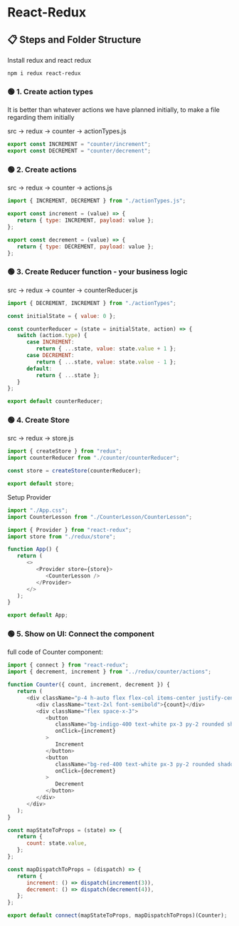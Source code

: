 # React-Redux

## 📋 Steps and Folder Structure

Install redux and react redux

```
npm i redux react-redux
```

### 🟢 1. Create action types

It is better than whatever actions we have planned initially, to make a file regarding them initially

src -> redux -> counter -> actionTypes.js

```js
export const INCREMENT = "counter/increment";
export const DECREMENT = "counter/decrement";
```

### 🟢 2. Create actions

src -> redux -> counter -> actions.js

```js
import { INCREMENT, DECREMENT } from "./actionTypes.js";

export const increment = (value) => {
   return { type: INCREMENT, payload: value };
};

export const decrement = (value) => {
   return { type: DECREMENT, payload: value };
};
```

### 🟢 3. Create Reducer function - your business logic

src -> redux -> counter -> counterReducer.js

```js
import { DECREMENT, INCREMENT } from "./actionTypes";

const initialState = { value: 0 };

const counterReducer = (state = initialState, action) => {
   switch (action.type) {
      case INCREMENT:
         return { ...state, value: state.value + 1 };
      case DECREMENT:
         return { ...state, value: state.value - 1 };
      default:
         return { ...state };
   }
};

export default counterReducer;
```

### 🟢 4. Create Store

src -> redux -> store.js

```js
import { createStore } from "redux";
import counterReducer from "./counter/counterReducer";

const store = createStore(counterReducer);

export default store;
```

Setup Provider

```js
import "./App.css";
import CounterLesson from "./CounterLesson/CounterLesson";

import { Provider } from "react-redux";
import store from "./redux/store";

function App() {
   return (
      <>
         <Provider store={store}>
            <CounterLesson />
         </Provider>
      </>
   );
}

export default App;
```

### 🟢 5. Show on UI: Connect the component

full code of Counter component:

```js
import { connect } from "react-redux";
import { decrement, increment } from "../redux/counter/actions";

function Counter({ count, increment, decrement }) {
   return (
      <div className="p-4 h-auto flex flex-col items-center justify-center space-y-5 bg-white rounded shadow">
         <div className="text-2xl font-semibold">{count}</div>
         <div className="flex space-x-3">
            <button
               className="bg-indigo-400 text-white px-3 py-2 rounded shadow"
               onClick={increment}
            >
               Increment
            </button>
            <button
               className="bg-red-400 text-white px-3 py-2 rounded shadow"
               onClick={decrement}
            >
               Decrement
            </button>
         </div>
      </div>
   );
}

const mapStateToProps = (state) => {
   return {
      count: state.value,
   };
};

const mapDispatchToProps = (dispatch) => {
   return {
      increment: () => dispatch(increment(3)),
      decrement: () => dispatch(decrement(4)),
   };
};

export default connect(mapStateToProps, mapDispatchToProps)(Counter);
```

